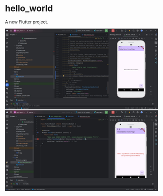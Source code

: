 # hello_world

A new Flutter project.

![Screenshot hello_world](images/01.jpg)
![Screenshot hello_world](images/02.jpg)
